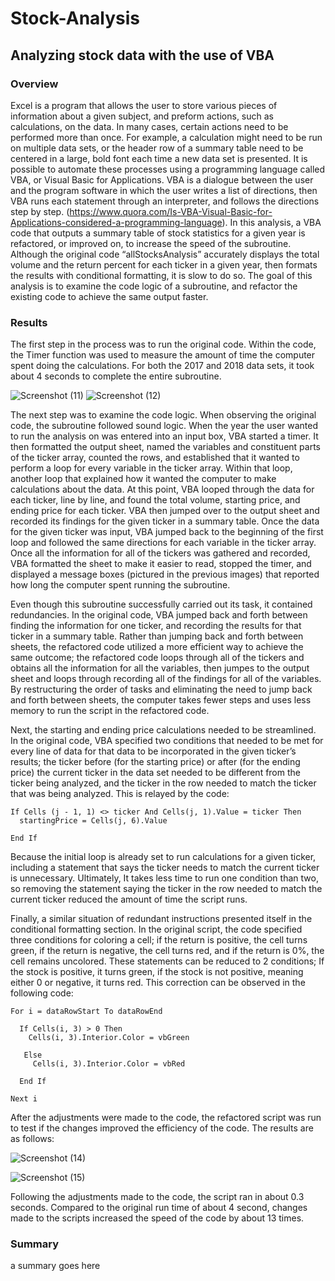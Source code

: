 # Stock-Analysis
## Analyzing stock data with the use of VBA
### Overview
Excel is a program that allows the user to store various pieces of information about a given subject, and preform actions, such as calculations, on the data. In many cases, certain actions need to be performed more than once. For example, a calculation might need to be run on multiple data sets, or the header row of a summary table need to be centered in a large, bold font each time a new data set is presented. It is possible to automate these processes using a programming language called VBA, or Visual Basic for Applications. VBA is a dialogue between the user and the program software in which the user writes a list of directions, then VBA runs each statement through an interpreter, and follows the directions step by step. (https://www.quora.com/Is-VBA-Visual-Basic-for-Applications-considered-a-programming-language). In this analysis, a VBA code that outputs a summary table of stock statistics for a given year is refactored, or improved on, to increase the speed of the subroutine.  Although the original code “allStocksAnalysis” accurately displays the total volume and the return percent for each ticker in a given year, then formats the results with conditional formatting, it is slow to do so. The goal of this analysis is to examine the code logic of a subroutine, and refactor the existing code to achieve the same output faster. 

### Results
The first step in the process was to run the original code. Within the code, the Timer function was used to measure the amount of time the computer spent doing the calculations. For both the 2017 and 2018 data sets, it took about 4 seconds to complete the entire subroutine.  

![Screenshot (11)](https://user-images.githubusercontent.com/106559768/176472564-ac1a93be-fc6a-44bf-8b5e-d7e033c8a391.png)
![Screenshot (12)](https://user-images.githubusercontent.com/106559768/176472584-8ff37e49-e317-47a7-9381-3822fd9073d6.png)

  The next step was to examine the code logic. When observing the original code, the subroutine followed sound logic. When the year the user wanted to run the analysis on was entered into an input box, VBA started a timer. It then formatted the output sheet, named the variables and constituent parts of the ticker array, counted the rows, and established that it wanted to perform a loop for every variable in the ticker array. Within that loop, another loop that explained how it wanted the computer to make calculations about the data. At this point, VBA looped through the data for each ticker, line by line, and found the total volume, starting price, and ending price for each ticker. VBA then jumped over to the output sheet and recorded its findings for the given ticker in a summary table. Once the data for the given ticker was input, VBA jumped back to the beginning of the first loop and followed the same directions for each variable in the ticker array. Once all the information for all of the tickers was gathered and recorded, VBA formatted the sheet to make it easier to read, stopped the timer, and displayed a message boxes (pictured in the previous images) that reported how long the computer spent running the subroutine. 

 Even though this subroutine successfully carried out its task, it contained redundancies. In the original code, VBA jumped back and forth between finding the information for one ticker, and recording the results for that ticker in a summary table. Rather than jumping back and forth between sheets, the refactored code utilized a more efficient way to achieve the same outcome; the refactored code loops through all of the tickers and obtains all the information for all the variables, then jumpes to the output sheet and loops through recording all of the findings for all of the variables. By restructuring the order of tasks and eliminating the need to jump back and forth between sheets, the computer takes fewer steps and uses less memory to run the script in the refactored code.
  
  Next, the starting and ending price calculations needed to be streamlined. In the original code, VBA specified two conditions that needed to be met for every line of data for that data to be incorporated in the given ticker’s results; the ticker before (for the starting price) or after (for the ending price) the current ticker in the data set needed to be different from the ticker being analyzed, and the ticker in the row needed to match the ticker that was being analyzed. This is relayed by the code:
         
```
If Cells (j - 1, 1) <> ticker And Cells(j, 1).Value = ticker Then
  startingPrice = Cells(j, 6).Value
  
End If
```

Because the initial loop is already set to run calculations for a given ticker, including a statement that says the ticker needs to match the current ticker is unnecessary. Ultimately, It takes less time to run one condition than two, so removing the statement saying the ticker in the row needed to match the current ticker reduced the amount of time the script runs. 

Finally, a similar situation of redundant instructions presented itself in the conditional formatting section. In the original script, the code specified three conditions for coloring a cell; if the return is positive, the cell turns green, if the return is negative, the cell turns red, and if the return is 0%, the cell remains uncolored. These statements can be reduced to 2 conditions; If the stock is positive, it turns green, if the stock is not positive, meaning either 0 or negative, it turns red. This correction can be observed in the following code:

```
For i = dataRowStart To dataRowEnd
        
  If Cells(i, 3) > 0 Then
    Cells(i, 3).Interior.Color = vbGreen
        
   Else
     Cells(i, 3).Interior.Color = vbRed
              
  End If
  
Next i

```

After the adjustments were made to the code, the refactored script was run to test if the changes improved the efficiency of the code. The results are as follows:

![Screenshot (14)](https://user-images.githubusercontent.com/106559768/176479494-acb715f3-5e49-4ea1-bc3b-afbaca608e10.png)

![Screenshot (15)](https://user-images.githubusercontent.com/106559768/176479508-8bfb193f-7975-48ac-aaba-7afe63bc9541.png)

Following the adjustments made to the code, the script ran in about 0.3 seconds. Compared to the original run time of about 4 second, changes made to the scripts increased the speed of the code by about 13 times. 

### Summary
a summary goes here
